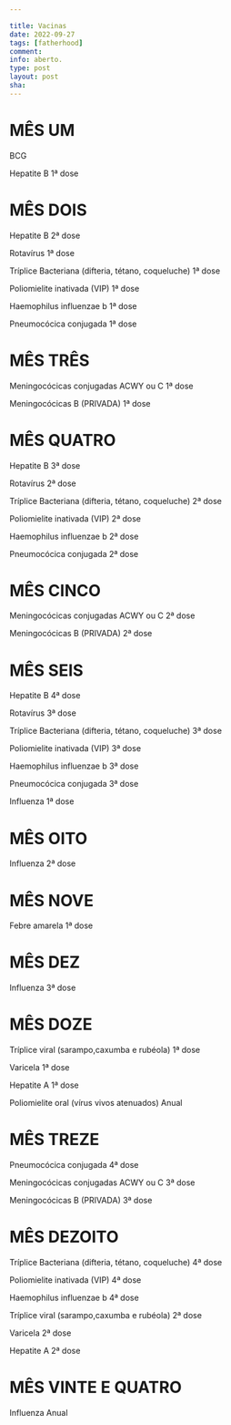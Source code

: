 ```yaml
---

title: Vacinas
date: 2022-09-27
tags: [fatherhood]
comment: 
info: aberto.
type: post
layout: post
sha: 
---
```


# MÊS UM

BCG

Hepatite B 1ª dose

# MÊS DOIS

Hepatite B 2ª dose

Rotavírus 1ª dose

Tríplice Bacteriana (difteria, tétano, coqueluche) 1ª dose

Poliomielite inativada (VIP) 1ª dose

Haemophilus influenzae b 1ª dose

Pneumocócica conjugada 1ª dose

# MÊS TRÊS

Meningocócicas conjugadas ACWY ou C 1ª dose

Meningocócicas B (PRIVADA) 1ª dose

# MÊS QUATRO

Hepatite B 3ª dose

Rotavírus 2ª dose

Tríplice Bacteriana (difteria, tétano, coqueluche) 2ª dose

Poliomielite inativada (VIP) 2ª dose

Haemophilus influenzae b 2ª dose

Pneumocócica conjugada 2ª dose

# MÊS CINCO

Meningocócicas conjugadas ACWY ou C 2ª dose

Meningocócicas B (PRIVADA) 2ª dose

# MÊS SEIS

Hepatite B 4ª dose

Rotavírus 3ª dose

Tríplice Bacteriana (difteria, tétano, coqueluche) 3ª dose

Poliomielite inativada (VIP) 3ª dose

Haemophilus influenzae b 3ª dose

Pneumocócica conjugada 3ª dose

Influenza 1ª dose

# MÊS OITO

Influenza 2ª dose

# MÊS NOVE

Febre amarela 1ª dose

# MÊS DEZ

Influenza 3ª dose

# MÊS DOZE

Tríplice viral (sarampo,caxumba e rubéola) 1ª dose

Varicela 1ª dose

Hepatite A 1ª dose

Poliomielite oral (vírus vivos atenuados) Anual

# MÊS TREZE

Pneumocócica conjugada 4ª dose

Meningocócicas conjugadas ACWY ou C 3ª dose

Meningocócicas B (PRIVADA) 3ª dose

# MÊS DEZOITO

Tríplice Bacteriana (difteria, tétano, coqueluche) 4ª dose

Poliomielite inativada (VIP) 4ª dose

Haemophilus influenzae b 4ª dose

Tríplice viral (sarampo,caxumba e rubéola) 2ª dose

Varicela 2ª dose

Hepatite A 2ª dose

# MÊS VINTE E QUATRO

Influenza Anual

